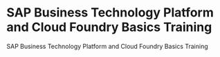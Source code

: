 # SAP Business Technology Platform and Cloud Foundry Basics Training
SAP Business Technology Platform and Cloud Foundry Basics Training
